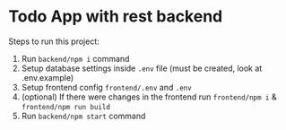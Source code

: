 # Todo App with rest backend

Steps to run this project:

1. Run `backend/npm i` command
2. Setup database settings inside `.env` file (must be created, look at .env.example)
3. Setup frontend config `frontend/.env` and `.env`
4. (optional) If there were changes in the frontend run `frontend/npm i` & `frontend/npm run build`
5. Run `backend/npm start` command
